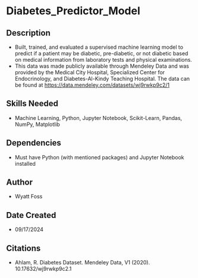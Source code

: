 # Diabetes_Predictor_Model
## Description
- Built, trained, and evaluated a supervised machine learning model to predict if a patient may be diabetic, pre-diabetic, or not diabetic based on medical information from laboratory tests and physical examinations.
- This data was made publicly available through Mendeley Data and was provided by the Medical City Hospital, Specialized Center for Endocrinology, and Diabetes-Al-Kindy Teaching Hospital. The data can be found at https://data.mendeley.com/datasets/wj9rwkp9c2/1 
## Skills Needed
- Machine Learning, Python, Jupyter Notebook, Scikit-Learn, Pandas, NumPy, Matplotlib
## Dependencies
- Must have Python (with mentioned packages) and Jupyter Notebook installed
## Author
- Wyatt Foss
## Date Created
- 09/17/2024
## Citations
- Ahlam, R. Diabetes Dataset. Mendeley Data, V1 (2020). 10.17632/wj9rwkp9c2.1
